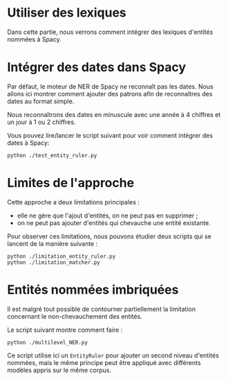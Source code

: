 # Utiliser des lexiques

Dans cette partie, nous verrons comment intégrer des lexiques d'entités nommées à Spacy.

# Intégrer des dates dans Spacy

Par défaut, le moteur de NER de Spacy ne reconnaît pas les dates. Nous allons ici montrer comment ajouter des patrons afin de reconnaîtres des dates au format simple.

Nous reconnaîtrons des dates en minuscule avec une année à 4 chiffres et un jour à 1 ou 2 chiffres.

Vous pouvez lire/lancer le script suivant pour voir comment intégrer des dates à Spacy:

```
python ./test_entity_ruler.py
```

# Limites de l'approche

Cette approche a deux limitations principales :
- elle ne gère que l'ajout d'entités, on ne peut pas en supprimer ;
- on ne peut pas ajouter d'entités qui chevauche une entité existante.

Pour observer ces limitations, nous pouvons étudier deux scripts qui se lancent de la manière suivante :

```
python ./limitation_entity_ruler.py
python ./limitation_matcher.py
```

# Entités nommées imbriquées

Il est malgré tout possible de contourner partiellement la limitation concernant le non-chevauchement des entités.

Le script suivant montre comment faire :

```
python ./multilevel_NER.py
```

Ce script utilise ici un `EntityRuler` pour ajouter un second niveau d'entités nommées, mais le même principe peut être appliqué avec différents modèles appris sur le même corpus.
